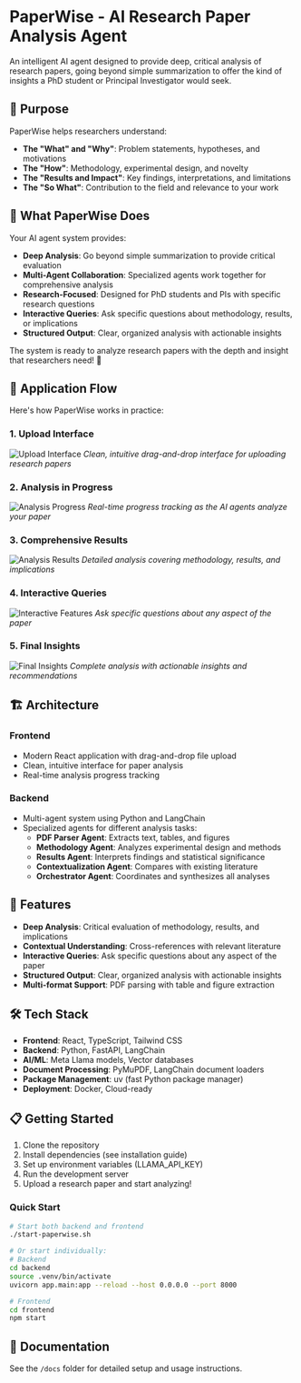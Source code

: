 # PaperWise - AI Research Paper Analysis Agent

An intelligent AI agent designed to provide deep, critical analysis of research papers, going beyond simple summarization to offer the kind of insights a PhD student or Principal Investigator would seek.

## 🎯 Purpose

PaperWise helps researchers understand:
- **The "What" and "Why"**: Problem statements, hypotheses, and motivations
- **The "How"**: Methodology, experimental design, and novelty
- **The "Results and Impact"**: Key findings, interpretations, and limitations
- **The "So What"**: Contribution to the field and relevance to your work

## 🚀 What PaperWise Does

Your AI agent system provides:

- **Deep Analysis**: Go beyond simple summarization to provide critical evaluation
- **Multi-Agent Collaboration**: Specialized agents work together for comprehensive analysis
- **Research-Focused**: Designed for PhD students and PIs with specific research questions
- **Interactive Queries**: Ask specific questions about methodology, results, or implications
- **Structured Output**: Clear, organized analysis with actionable insights

The system is ready to analyze research papers with the depth and insight that researchers need! 🚀

## 📸 Application Flow

Here's how PaperWise works in practice:

### 1. Upload Interface
![Upload Interface](figures/fig1.png)
*Clean, intuitive drag-and-drop interface for uploading research papers*

### 2. Analysis in Progress
![Analysis Progress](figures/fig2.png)
*Real-time progress tracking as the AI agents analyze your paper*

### 3. Comprehensive Results
![Analysis Results](figures/fig3.png)
*Detailed analysis covering methodology, results, and implications*

### 4. Interactive Queries
![Interactive Features](figures/fig4.png)
*Ask specific questions about any aspect of the paper*

### 5. Final Insights
![Final Insights](figures/fig5.png)
*Complete analysis with actionable insights and recommendations*

## 🏗️ Architecture

### Frontend
- Modern React application with drag-and-drop file upload
- Clean, intuitive interface for paper analysis
- Real-time analysis progress tracking

### Backend
- Multi-agent system using Python and LangChain
- Specialized agents for different analysis tasks:
  - **PDF Parser Agent**: Extracts text, tables, and figures
  - **Methodology Agent**: Analyzes experimental design and methods
  - **Results Agent**: Interprets findings and statistical significance
  - **Contextualization Agent**: Compares with existing literature
  - **Orchestrator Agent**: Coordinates and synthesizes all analyses

## 🚀 Features

- **Deep Analysis**: Critical evaluation of methodology, results, and implications
- **Contextual Understanding**: Cross-references with relevant literature
- **Interactive Queries**: Ask specific questions about any aspect of the paper
- **Structured Output**: Clear, organized analysis with actionable insights
- **Multi-format Support**: PDF parsing with table and figure extraction

## 🛠️ Tech Stack

- **Frontend**: React, TypeScript, Tailwind CSS
- **Backend**: Python, FastAPI, LangChain
- **AI/ML**: Meta Llama models, Vector databases
- **Document Processing**: PyMuPDF, LangChain document loaders
- **Package Management**: uv (fast Python package manager)
- **Deployment**: Docker, Cloud-ready

## 📋 Getting Started

1. Clone the repository
2. Install dependencies (see installation guide)
3. Set up environment variables (LLAMA_API_KEY)
4. Run the development server
5. Upload a research paper and start analyzing!

### Quick Start

```bash
# Start both backend and frontend
./start-paperwise.sh

# Or start individually:
# Backend
cd backend
source .venv/bin/activate
uvicorn app.main:app --reload --host 0.0.0.0 --port 8000

# Frontend
cd frontend
npm start
```

## 📖 Documentation

See the `/docs` folder for detailed setup and usage instructions.